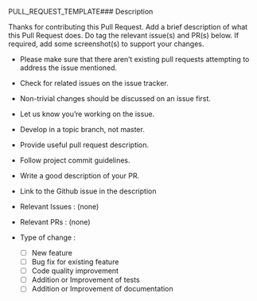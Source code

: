 PULL_REQUEST_TEMPLATE### Description

Thanks for contributing this Pull Request. Add a brief description of what this Pull Request does. Do tag the relevant issue(s) and PR(s) below. If required, add some screenshot(s) to support your changes.


- Please make sure that there aren’t existing pull requests attempting to address the issue mentioned.
- Check for related issues on the issue tracker.
- Non-trivial changes should be discussed on an issue first.
- Let us know you’re working on the issue.
- Develop in a topic branch, not master.
- Provide useful pull request description.
- Follow project commit guidelines.
- Write a good description of your PR.
- Link to the Github issue in the description


- Relevant Issues : (none)
- Relevant PRs : (none)
- Type of change :
  - [ ] New feature
  - [ ] Bug fix for existing feature
  - [ ] Code quality improvement
  - [ ] Addition or Improvement of tests
  - [ ] Addition or Improvement of documentation

